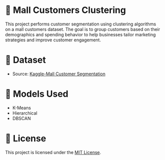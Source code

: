 # 🏬 Mall Customers Clustering
This project performs customer segmentation using clustering algorithms on a mall customers dataset. The goal is to group customers based on their demographics and spending behavior to help businesses tailor marketing strategies and improve customer engagement.

# 📁 Dataset
- Source: [Kaggle-Mall Customer Segmentation](https://www.kaggle.com/datasets/vjchoudhary7/customer-segmentation-tutorial-in-python)

# 🚀 Models Used
- K-Means
- Hierarchical
- DBSCAN

# 📄 License
This project is licensed under the [MIT License](https://github.com/hamidrezaxe/Mall-Customers-Clustering/blob/main/LICENSE).
